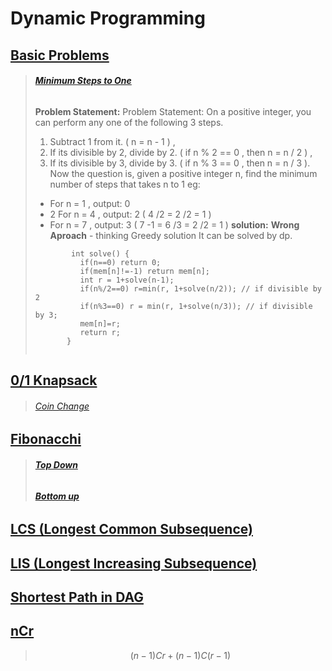 # Dynamic Programming
 ## [Basic Problems](https://github.com/teddy-teem/Competitive-Programming/tree/master/DP/BasicProblem)
 > ###### ***[Minimum Steps to One](https://github.com/teddy-teem/Competitive-Programming/blob/master/DP/BasicProblem/MinimumStepsToOne.cpp)***
 > **Problem Statement:** Problem Statement: On a positive integer, you can perform any one of the following 3 steps.
 > 1. Subtract 1 from it. ( n = n - 1 ) , 
 > 2. If its divisible by 2, divide by 2. ( if n % 2 == 0 , then n = n / 2 ) ,
 > 3. If its divisible by 3, divide by 3. ( if n % 3 == 0 , then n = n / 3 ).
 > Now the question is, given a positive integer n, find the minimum number of steps that takes n to 1 
 >  eg: 
 > + For n = 1 , output: 0 
 > + 2 For n = 4 , output: 2 ( 4 /2 = 2 /2 = 1 ) 
 > + For n = 7 , output: 3 ( 7 -1 = 6 /3 = 2 /2 = 1 )
 > **solution:**
 > **Wrong Aproach** - thinking Greedy solution
 > It can be solved by dp. 
  > ```
  >         int solve() {
  >           if(n==0) return 0;
  >           if(mem[n]!=-1) return mem[n];
  >           int r = 1+solve(n-1);
  >           if(n%/2==0) r=min(r, 1+solve(n/2)); // if divisible by 2
  >           if(n%3==0) r = min(r, 1+solve(n/3)); // if divisible by 3;
  >           mem[n]=r;
  >           return r;
  >        }
  >           
  > ```       

 ## [0/1 Knapsack](https://github.com/teddy-teem/Competitive-Programming/tree/master/DP/0-1Knapsak)
 > ###### [Coin Change](https://github.com/teddy-teem/Competitive-Programming/blob/master/DP/0-1Knapsak/CoinChange.cpp)
 > 
      
 ## [Fibonacchi](https://github.com/teddy-teem/Competitive-Programming/tree/master/DP/Fibonacchi)
 > ###### ***[Top Down]()***
 > ###### ***[Bottom up]()***
 ## [LCS (Longest Common Subsequence)](https://github.com/teddy-teem/Competitive-Programming/tree/master/DP/LCS)
 ## [LIS (Longest Increasing Subsequence)](https://github.com/teddy-teem/Competitive-Programming/tree/master/DP/LIS)
 ## [Shortest Path in DAG](https://github.com/teddy-teem/Competitive-Programming/tree/master/DP/shortestPath)
 ## [nCr](https://github.com/teddy-teem/Competitive-Programming/tree/master/DP/nCr)
 >    ```math
 >    (n−1)Cr+(n−1)C(r−1)
 >    ```
